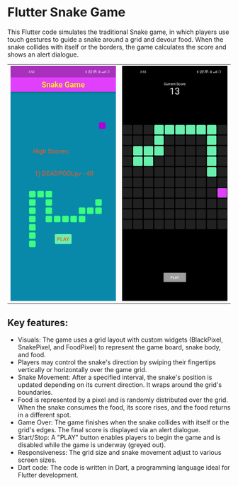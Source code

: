 # Flutter Snake Game
This Flutter code simulates the traditional Snake game, in which players use touch gestures to guide a snake around a grid and devour food. When the snake collides with itself or the borders, the game calculates the score and shows an alert dialogue.

<table>
  <tr>
    <td><img src="HomeScreen.jpg" alt="HomePage_Screenshot" width="500"></td>
    <td><img src="GameScreen.jpg" alt="GamePage_Screenshot" width="500"></td>
  </tr>
</table>

## Key features:

- Visuals: The game uses a grid layout with custom widgets (BlackPixel, SnakePixel, and FoodPixel) to represent the game board, snake body, and food.
- Players may control the snake's direction by swiping their fingertips vertically or horizontally over the game grid.
- Snake Movement: After a specified interval, the snake's position is updated depending on its current direction. It wraps around the grid's boundaries.
- Food is represented by a pixel and is randomly distributed over the grid. When the snake consumes the food, its score rises, and the food returns in a different spot.
- Game Over: The game finishes when the snake collides with itself or the grid's edges. The final score is displayed via an alert dialogue.
- Start/Stop: A "PLAY" button enables players to begin the game and is disabled while the game is underway (greyed out).
- Responsiveness: The grid size and snake movement adjust to various screen sizes.
- Dart code: The code is written in Dart, a programming language ideal for Flutter development.
